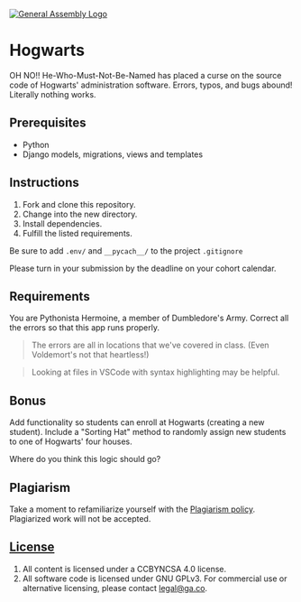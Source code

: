 [![General Assembly Logo](https://camo.githubusercontent.com/1a91b05b8f4d44b5bbfb83abac2b0996d8e26c92/687474703a2f2f692e696d6775722e636f6d2f6b6538555354712e706e67)](https://generalassemb.ly/education/web-development-immersive)

# Hogwarts

OH NO!! He-Who-Must-Not-Be-Named has placed a curse on the source code of
Hogwarts' administration software. Errors, typos, and bugs abound! Literally
nothing works.

## Prerequisites

* Python
* Django models, migrations, views and templates

## Instructions

1. Fork and clone this repository.
1. Change into the new directory.
1. Install dependencies.
1. Fulfill the listed requirements.

Be sure to add `.env/` and `__pycach__/` to the project `.gitignore`

Please turn in your submission by the deadline on your cohort calendar.

## Requirements

You are Pythonista Hermoine, a member of Dumbledore's Army. Correct all the errors so that this app runs properly.

> The errors are all in locations that we've covered in class. (Even Voldemort's
> not that heartless!)

> Looking at files in VSCode with syntax highlighting may be helpful.

## Bonus

Add functionality so students can enroll at Hogwarts (creating a new student).
Include a "Sorting Hat" method to randomly assign new students to one of
Hogwarts' four houses.

Where do you think this logic should go?

## Plagiarism

Take a moment to refamiliarize yourself with the [Plagiarism policy](https://git.generalassemb.ly/DC-WDI/Administrative/blob/master/plagiarism.md). Plagiarized work will not be accepted.

## [License](LICENSE)

1.  All content is licensed under a CC­BY­NC­SA 4.0 license.
1.  All software code is licensed under GNU GPLv3. For commercial use or
    alternative licensing, please contact legal@ga.co.

